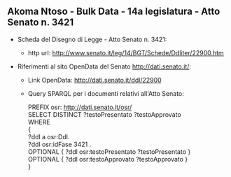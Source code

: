 ## Akoma Ntoso - Bulk Data - 14a legislatura - Atto Senato n. 3421 ##

* Scheda del Disegno di Legge - Atto Senato n. 3421:
	* http url: http://www.senato.it/leg/14/BGT/Schede/Ddliter/22900.htm

* Riferimenti al sito OpenData del Senato http://dati.senato.it/:
	* Link OpenData: http://dati.senato.it/ddl/22900
	* Query SPARQL per i documenti relativi all'Atto Senato:

        PREFIX osr: <http://dati.senato.it/osr/>  
		SELECT DISTINCT ?testoPresentato ?testoApprovato  
		WHERE  
		{  
		    ?ddl a osr:Ddl.  
		    ?ddl osr:idFase 3421 .  
		    OPTIONAL { ?ddl osr:testoPresentato ?testoPresentato }  
		    OPTIONAL { ?ddl osr:testoApprovato ?testoApprovato }  
		}
		
